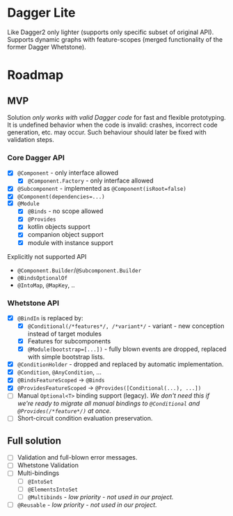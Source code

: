 # Dagger Lite
Like Dagger2 only lighter (supports only specific subset of original API). Supports dynamic graphs with feature-scopes
(merged functionality of the former Dagger Whetstone).

# Roadmap

## MVP
Solution _only works with valid Dagger code_ for fast and flexible prototyping.
It is undefined behavior when the code is invalid: crashes, incorrect code generation, etc. may occur.
Such behaviour should later be fixed with validation steps.

### Core Dagger API

- [x] `@Component` - only interface allowed
    - [x] `@Component.Factory` - only interface allowed
- [x] `@Subcomponent` - implemented as `@Component(isRoot=false)`
- [x] `@Component(dependencies=...)`
- [x] `@Module`
    - [x] `@Binds` - no scope allowed
    - [x] `@Provides`
    - [x] kotlin objects support
    - [x] companion object support
    - [x] module with instance support

Explicitly not supported API
- `@Component.Builder`/`@Subcomponent.Builder`
- `@BindsOptionalOf`
- `@IntoMap`, `@MapKey`, ..

### Whetstone API

- [x] `@BindIn` is replaced by:
  - [x] `@Conditional(/*features*/, /*variant*/` - variant - new conception instead of target modules
  - [x] Features for subcomponents
  - [x] `@Module(bootstrap=[...])` - fully blown events are dropped, replaced with simple bootstrap lists. 
- [x] `@ConditionHolder` - dropped and replaced by automatic implementation.
- [x] `@Condition`, `@AnyCondition`, ...
- [x] `@BindsFeatureScoped` -> `@Binds`
- [x] `@ProvidesFeatureScoped` -> `@Provides([Conditional(...), ...])`
- [ ] Manual `Optional<T>` binding support (legacy).
      _We don't need this if we're ready to migrate all manual bindings to `@Conditional`
      and `@Provides(/*feature*/)` at once._ 
- [ ] Short-circuit condition evaluation preservation.

## Full solution

- [ ] Validation and full-blown error messages.
- [ ] Whetstone Validation
- [ ] Multi-bindings
  - [ ] `@IntoSet`
  - [ ] `@ElementsIntoSet`
  - [ ] `@Multibinds` - _low priority - not used in our project._
- [ ] `@Reusable` - _low priority - not used in our project._